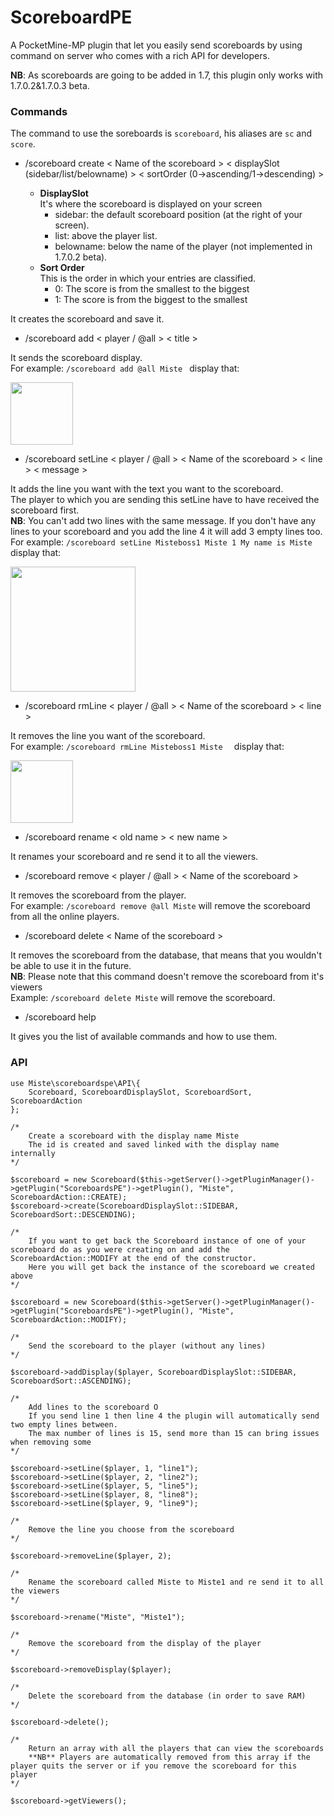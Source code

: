 # ScoreboardPE

A PocketMine-MP plugin that let you easily send scoreboards by using command on server who comes with a rich API for developers.

**NB**: As scoreboards are going to be added in 1.7, this plugin only works with 1.7.0.2&1.7.0.3 beta.
### Commands

The command to use the soreboards is ``scoreboard``, his aliases are ``sc`` and ``score``.

* /scoreboard create < Name of the scoreboard > < displaySlot (sidebar/list/belowname) > < sortOrder (0->ascending/1->descending) >

  - **DisplaySlot**  
  It's where the scoreboard is displayed on your screen
    - sidebar: the default scoreboard position (at the right of your screen).
    - list: above the player list.
    - belowname: below the name of the player (not implemented in 1.7.0.2 beta).
  - **Sort Order**  
  This is the order in which your entries are classified.
    - 0: The score is from the smallest to the biggest
    - 1: The score is from the biggest to the smallest
    
It creates the scoreboard and save it.  

* /scoreboard add < player / @all > < title >

It sends the scoreboard display.  
For example: ``/scoreboard add @all Miste
`` display that:

<img src="https://github.com/MisteFr/ScoreboardsPE/raw/master/img/exemple1.png" width="100">

* /scoreboard setLine < player / @all > < Name of the scoreboard > < line > < message >

It adds the line you want with the text you want to the scoreboard.  
The player to which you are sending this setLine have to have received the scoreboard first.  
**NB**: You can't add two lines with the same message. If you don't have any lines to your scoreboard and you add the line 4 it will add 3 empty lines too.  
For example: ``/scoreboard setLine Misteboss1 Miste 1 My name is Miste
`` display that:

<img src="https://github.com/MisteFr/ScoreboardsPE/raw/master/img/exemple2.png" width="200">  

* /scoreboard rmLine < player / @all > < Name of the scoreboard > < line >

It removes the line you want of the scoreboard.  
For example: ``/scoreboard rmLine Misteboss1 Miste 
`` display that:

<img src="https://github.com/MisteFr/ScoreboardsPE/raw/master/img/exemple1.png" width="100">

* /scoreboard rename < old name > < new name >

It renames your scoreboard and re send it to all the viewers.

* /scoreboard remove < player / @all > < Name of the scoreboard >

It removes the scoreboard from the player.  
For example: ``/scoreboard remove @all Miste`` will remove the scoreboard from all the online players.    

* /scoreboard delete < Name of the scoreboard >

It removes the scoreboard from the database, that means that you wouldn't be able to use it in the future.  
**NB**: Please note that this command doesn't remove the scoreboard from it's viewers  
Example: ``/scoreboard delete Miste`` will remove the scoreboard.

* /scoreboard help

It gives you the list of available commands and how to use them.

### API
```
use Miste\scoreboardspe\API\{
	Scoreboard, ScoreboardDisplaySlot, ScoreboardSort, ScoreboardAction
};

/*
    Create a scoreboard with the display name Miste
    The id is created and saved linked with the display name internally
*/    

$scoreboard = new Scoreboard($this->getServer()->getPluginManager()->getPlugin("ScoreboardsPE")->getPlugin(), "Miste", ScoreboardAction::CREATE);
$scoreboard->create(ScoreboardDisplaySlot::SIDEBAR, ScoreboardSort::DESCENDING);

/*
    If you want to get back the Scoreboard instance of one of your scoreboard do as you were creating on and add the ScoreboardAction::MODIFY at the end of the constructor.
    Here you will get back the instance of the scoreboard we created above
*/

$scoreboard = new Scoreboard($this->getServer()->getPluginManager()->getPlugin("ScoreboardsPE")->getPlugin(), "Miste", ScoreboardAction::MODIFY);

/*
    Send the scoreboard to the player (without any lines)
*/

$scoreboard->addDisplay($player, ScoreboardDisplaySlot::SIDEBAR, ScoreboardSort::ASCENDING);

/*
    Add lines to the scoreboard O
    If you send line 1 then line 4 the plugin will automatically send two empty lines between.
    The max number of lines is 15, send more than 15 can bring issues when removing some
*/

$scoreboard->setLine($player, 1, "line1");
$scoreboard->setLine($player, 2, "line2");
$scoreboard->setLine($player, 5, "line5");
$scoreboard->setLine($player, 8, "line8");
$scoreboard->setLine($player, 9, "line9");

/*
    Remove the line you choose from the scoreboard
*/

$scoreboard->removeLine($player, 2);

/*
    Rename the scoreboard called Miste to Miste1 and re send it to all the viewers
*/
    
$scoreboard->rename("Miste", "Miste1");

/*
    Remove the scoreboard from the display of the player
*/

$scoreboard->removeDisplay($player);

/*
    Delete the scoreboard from the database (in order to save RAM)
*/

$scoreboard->delete();

/*
    Return an array with all the players that can view the scoreboards
    **NB** Players are automatically removed from this array if the player quits the server or if you remove the scoreboard for this player
*/

$scoreboard->getViewers();


```
